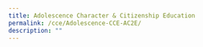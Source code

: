 ```yaml
---
title: Adolescence Character & Citizenship Education
permalink: /cce/Adolescence-CCE-AC2E/
description: ""
---
```

